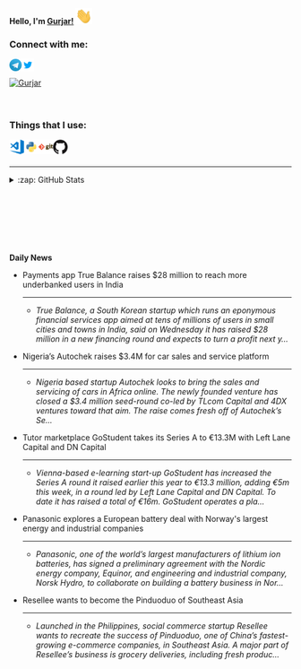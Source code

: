 #### Hello, I'm [Gurjar!](https://GurjarKing.github.io) <img src="https://raw.githubusercontent.com/ABSphreak/ABSphreak/master/gifs/Hi.gif" width="30px"></h2>


### Connect with me:

[<img align="left" alt="Gurjar | Telegram" width="22px" src="https://raw.githubusercontent.com/github/explore/80688e429a7d4ef2fca1e82350fe8e3517d3494d/topics/telegram/telegram.png" />][Telegram]
[<img align="left" alt="Gurjar | Twitter" width="22px" src="https://raw.githubusercontent.com/github/explore/80688e429a7d4ef2fca1e82350fe8e3517d3494d/topics/twitter/twitter.png" />][Twitter]
<br >
<br >
<a href="https://github.com/GurjarKing"><img src="https://komarev.com/ghpvc/?username=GurjarKing" alt="Gurjar" /></a> <br />
<br />
<br />
<!-- <br >

![](https://visitor-badge.glitch.me/badge?page_id=GurjarKing)

<br /> -->

### Things that I use:

[<img align="left" alt="Visual Studio Code" width="26px" src="https://raw.githubusercontent.com/github/explore/80688e429a7d4ef2fca1e82350fe8e3517d3494d/topics/visual-studio-code/visual-studio-code.png" />][VSCode]
[<img align="left" alt="Python" width="26px" src="https://raw.githubusercontent.com/github/explore/80688e429a7d4ef2fca1e82350fe8e3517d3494d/topics/python/python.png" />][Python]
[<img align="left" alt="Git" width="26px" src="https://raw.githubusercontent.com/github/explore/80688e429a7d4ef2fca1e82350fe8e3517d3494d/topics/git/git.png" />][Git]
[<img align="left" alt="GitHub" width="26px" src="https://raw.githubusercontent.com/github/explore/78df643247d429f6cc873026c0622819ad797942/topics/github/github.png" />][Github]

<br />
<br />

---
<details>
  <summary>:zap: GitHub Stats</summary>

<img align="left" alt="Gurjar's Github Stats" src="https://github-readme-stats.vercel.app/api?username=GurjarKing&show_icons=true&hide_border=true&count_private=true&include_all_commit=true&theme=algolia" />

</details>

<!-- ### 🔔 My latest tweet
<a href="https://twitter.com/Gurjar_King43" target="_blank">
	<img src="https://github.com/GurjarKing/GurjarKing/raw/master/tweet.png" width="70%" align="center" alt="Click to view on Twitter" title="My latest tweet, as an image"/>
</a> -->
<br>

<pre>

</pre>

<!-- **Quote of the hour:**

{qoth}

~ {qoth_author}
<pre>

</pre> -->
<br>
<pre>


</pre>
<strong>Daily News</strong>
  
  - Payments app True Balance raises $28 million to reach more underbanked users in India
     <hr/>
     
      - *True Balance, a South Korean startup which runs an eponymous financial services app aimed at tens of millions of users in small cities and towns in India, said on Wednesday it has raised $28 million in a new financing round and expects to turn a profit next y…*
     
  - Nigeria’s Autochek raises $3.4M for car sales and service platform
      <hr/>
      
      - *Nigeria based startup Autochek looks to bring the sales and servicing of cars in Africa online. The newly founded venture has closed a $3.4 million seed-round co-led by TLcom Capital and 4DX ventures toward that aim. The raise comes fresh off of Autochek’s Se…*
      
  - Tutor marketplace GoStudent takes its Series A to €13.3M with Left Lane Capital and DN Capital
      <hr/>
      
      - *Vienna-based e-learning start-up GoStudent has increased the Series A round it raised earlier this year to €13.3 million, adding €5m this week, in a round led by Left Lane Capital and DN Capital. To date it has raised a total of €16m. GoStudent operates a pla…*
      
  - Panasonic explores a European battery deal with Norway's largest energy and industrial companies
      <hr/>
      
      - *Panasonic, one of the world’s largest manufacturers of lithium ion batteries, has signed a preliminary agreement with the Nordic energy company, Equinor, and engineering and industrial company, Norsk Hydro, to collaborate on building a battery business in Nor…*
       
  - Resellee wants to become the Pinduoduo of Southeast Asia
      <hr/>
       
       - *Launched in the Philippines, social commerce startup Resellee wants to recreate the success of Pinduoduo, one of China’s fastest-growing e-commerce companies, in Southeast Asia. A major part of Resellee’s business is grocery deliveries, including fresh produc…*
      

<br />

[VSCode]: https://code.visualstudio.com/
[Python]: https://www.python.org/
[Git]: https://git-scm.com/
[Github]: https://github.com/
[Telegram]: https://t.me/Gurjar_King/
[Twitter]: https://twitter.com/Gurjar_King43/
